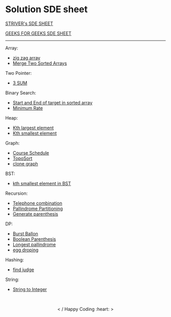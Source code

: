 <h1> Solution SDE sheet </h1>

 [STRIVER's SDE SHEET](https://docs.google.com/document/d/1SM92efk8oDl8nyVw8NHPnbGexTS9W-1gmTEYfEurLWQ/edit) 
 
 [GEEKS FOR GEEKS SDE SHEET](https://www.geeksforgeeks.org/must-do-coding-questions-for-companies-like-amazon-microsoft-adobe/) 
<hr>
<!-- total solution count = 153 -->
Array:
<br>

- [zig zag array](https://github.com/saket349/SDE/blob/main/Day1_array/zig%20zag%20array.md)
- [Merge Two Sorted Arrays](https://github.com/saket349/SDE/tree/main/Day1_array/merge%20two%20sorted%20arrays)

Two Pointer:

- [3 SUM](https://github.com/saket349/SDE/blob/a5d74a65327bd9a3274794e81e3891d3c411c58b/TwoPointer/3sum.md)

Binary Search:

- [Start and End of target in sorted array](https://github.com/saket349/SDE/blob/main/divideNconqure/First%20and%20Last%20of%20element%20in%20Sorted%20Array.md)
- [Minimum Rate](https://github.com/saket349/SDE/blob/main/divideNconqure/minimum%20rate.md)

Heap:

- [Kth largest element](https://github.com/saket349/SDE/blob/main/heap/kth%20largest%20element.md)
- [Kth smallest element](https://github.com/saket349/SDE/blob/main/heap/kth%20smallest%20element.cpp)

Graph:

- [Course Schedule](https://github.com/saket349/SDE/blob/main/Graph/Course%20Schedule%20using%20TopoSort.md)
- [TopoSort](https://github.com/saket349/SDE/blob/main/Graph/topoSortAlgo.md)
- [clone graph](https://github.com/saket349/SDE/blob/main/Graph/clone%20graph%20%20dfs.cpp)

BST:

- [kth smallest element in BST](https://github.com/saket349/SDE/blob/main/BST/Kth%20smallest%20element%20in%20BST.md)

Recursion:

- [Telephone combination](https://github.com/saket349/SDE/blob/main/recursion/telephone%20combination.md)
- [Pallindrome Partitioning](https://github.com/saket349/SDE/blob/main/recursion/palindrome%20paritioning.md)
- [Generate parenthesis](https://github.com/saket349/SDE/blob/main/recursion/generateParenthesis.md)

DP:

- [Burst Ballon](https://github.com/saket349/SDE/blob/main/DP/BurstBallon%20MCM.md)
- [Boolean Parenthesis](https://github.com/saket349/SDE/blob/main/DP/Boolean%20parenthesis.md)
- [Longest pallindrome](https://github.com/saket349/SDE/blob/main/DP/LongestPallindromicSubseq.md)
- [egg droping](https://github.com/saket349/SDE/blob/main/DP/egg%20droping.md)

Hashing:

- [find judge](https://github.com/saket349/SDE/blob/main/Hashing/Find%20judge.md)

String:

- [String to Integer](https://github.com/saket349/SDE/blob/main/string/string%20to%20int.md)

<br>
<p align="center"> < / Happy Coding :heart: > </p>
